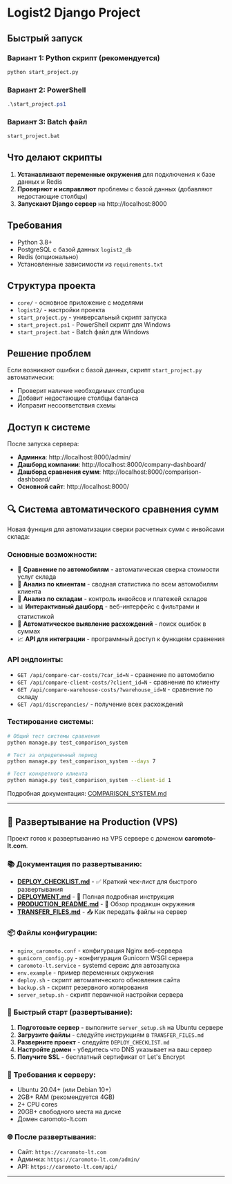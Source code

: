 # Logist2 Django Project

## Быстрый запуск

### Вариант 1: Python скрипт (рекомендуется)
```bash
python start_project.py
```

### Вариант 2: PowerShell
```powershell
.\start_project.ps1
```

### Вариант 3: Batch файл
```cmd
start_project.bat
```

## Что делают скрипты

1. **Устанавливают переменные окружения** для подключения к базе данных и Redis
2. **Проверяют и исправляют** проблемы с базой данных (добавляют недостающие столбцы)
3. **Запускают Django сервер** на http://localhost:8000

## Требования

- Python 3.8+
- PostgreSQL с базой данных `logist2_db`
- Redis (опционально)
- Установленные зависимости из `requirements.txt`

## Структура проекта

- `core/` - основное приложение с моделями
- `logist2/` - настройки проекта
- `start_project.py` - универсальный скрипт запуска
- `start_project.ps1` - PowerShell скрипт для Windows
- `start_project.bat` - Batch файл для Windows

## Решение проблем

Если возникают ошибки с базой данных, скрипт `start_project.py` автоматически:
- Проверит наличие необходимых столбцов
- Добавит недостающие столбцы баланса
- Исправит несоответствия схемы

## Доступ к системе

После запуска сервера:
- **Админка**: http://localhost:8000/admin/
- **Дашборд компании**: http://localhost:8000/company-dashboard/
- **Дашборд сравнения сумм**: http://localhost:8000/comparison-dashboard/
- **Основной сайт**: http://localhost:8000/

## 🔍 Система автоматического сравнения сумм

Новая функция для автоматизации сверки расчетных сумм с инвойсами склада:

### Основные возможности:
- 🚗 **Сравнение по автомобилям** - автоматическая сверка стоимости услуг склада
- 👥 **Анализ по клиентам** - сводная статистика по всем автомобилям клиента  
- 🏢 **Анализ по складам** - контроль инвойсов и платежей складов
- 📊 **Интерактивный дашборд** - веб-интерфейс с фильтрами и статистикой
- 🚨 **Автоматическое выявление расхождений** - поиск ошибок в суммах
- 📈 **API для интеграции** - программный доступ к функциям сравнения

### API эндпоинты:
- `GET /api/compare-car-costs/?car_id=N` - сравнение по автомобилю
- `GET /api/compare-client-costs/?client_id=N` - сравнение по клиенту
- `GET /api/compare-warehouse-costs/?warehouse_id=N` - сравнение по складу
- `GET /api/discrepancies/` - получение всех расхождений

### Тестирование системы:
```bash
# Общий тест системы сравнения
python manage.py test_comparison_system

# Тест за определенный период
python manage.py test_comparison_system --days 7

# Тест конкретного клиента
python manage.py test_comparison_system --client-id 1
```

Подробная документация: [COMPARISON_SYSTEM.md](COMPARISON_SYSTEM.md)

---

## 🚀 Развертывание на Production (VPS)

Проект готов к развертыванию на VPS сервере с доменом **caromoto-lt.com**.

### 📚 Документация по развертыванию:

- **[DEPLOY_CHECKLIST.md](DEPLOY_CHECKLIST.md)** - ✅ Краткий чек-лист для быстрого развертывания
- **[DEPLOYMENT.md](DEPLOYMENT.md)** - 📖 Полная подробная инструкция
- **[PRODUCTION_README.md](PRODUCTION_README.md)** - 📝 Обзор продакшн окружения
- **[TRANSFER_FILES.md](TRANSFER_FILES.md)** - 📤 Как передать файлы на сервер

### 📦 Файлы конфигурации:

- `nginx_caromoto.conf` - конфигурация Nginx веб-сервера
- `gunicorn_config.py` - конфигурация Gunicorn WSGI сервера
- `caromoto-lt.service` - systemd сервис для автозапуска
- `env.example` - пример переменных окружения
- `deploy.sh` - скрипт автоматического обновления сайта
- `backup.sh` - скрипт резервного копирования
- `server_setup.sh` - скрипт первичной настройки сервера

### 🎯 Быстрый старт (развертывание):

1. **Подготовьте сервер** - выполните `server_setup.sh` на Ubuntu сервере
2. **Загрузите файлы** - следуйте инструкциям в `TRANSFER_FILES.md`
3. **Разверните проект** - следуйте `DEPLOY_CHECKLIST.md`
4. **Настройте домен** - убедитесь что DNS указывает на ваш сервер
5. **Получите SSL** - бесплатный сертификат от Let's Encrypt

### 🔧 Требования к серверу:

- Ubuntu 20.04+ (или Debian 10+)
- 2GB+ RAM (рекомендуется 4GB)
- 2+ CPU cores
- 20GB+ свободного места на диске
- Домен caromoto-lt.com

### 🌐 После развертывания:

- Сайт: `https://caromoto-lt.com`
- Админка: `https://caromoto-lt.com/admin/`
- API: `https://caromoto-lt.com/api/`

---

